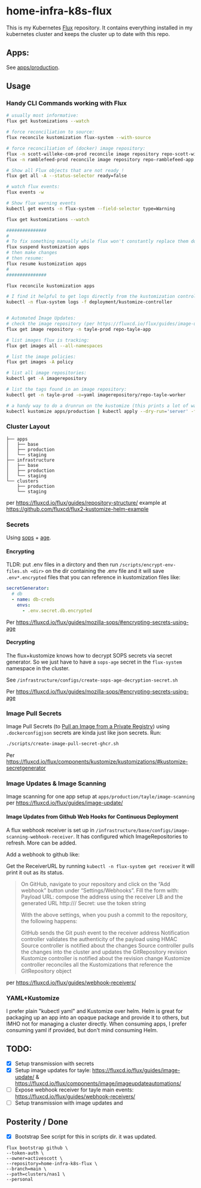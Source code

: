 # home-infra-k8s-flux

This is my Kubernetes [Flux](https://fluxcd.io/) repository. It contains everything installed in my kubernetes cluster and keeps the cluster up to date with this repo.

## Apps:

See [apps/production](apps/production).

## Usage

### Handy CLI Commands working with Flux

```sh
# usually most informative:
flux get kustomizations --watch

# force reconciliation to source:
flux reconcile kustomization flux-system --with-source

# force reconciliation of (docker) image repository:
flux -n scott-willeke-com-prod reconcile image repository repo-scott-willeke-com
flux -n ramblefeed-prod reconcile image repository repo-ramblefeed-app

# Show all Flux objects that are not ready !
flux get all -A --status-selector ready=false

# watch flux events:
flux events -w

# Show flux warning events
kubectl get events -n flux-system --field-selector type=Warning

flux get kustomizations --watch

###############
#
# To fix something manually while flux won't constantly replace them do this:
flux suspend kustomization apps
# then make changes
# then resume:
flux resume kustomization apps
#
###############

flux reconcile kustomization apps

# I find it helpful to get logs directly from the kustomization controller:
kubectl -n flux-system logs -f deployment/kustomize-controller


# Automated Image Updates:
# check the image repository (per https://fluxcd.io/flux/guides/image-update/)
flux get image repository -n tayle-prod repo-tayle-app

# list images flux is tracking:
flux get images all --all-namespaces

# list the image policies:
flux get images -A policy

# list all image repositories:
kubectl get -A imagerepository

# list the tags found in an image repository:
kubectl get -n tayle-prod -o=yaml imagerepository/repo-tayle-worker

# a handy way to do a drunrun on the kustomize (this prints a lot of warnings when it works but returns non-zero as long as there are no errors):
kubectl kustomize apps/production | kubectl apply --dry-run='server' -f -
```

### Cluster Layout

```
├── apps
│   ├── base
│   ├── production
│   └── staging
├── infrastructure
│   ├── base
│   ├── production
│   └── staging
└── clusters
    ├── production
    └── staging
```

per https://fluxcd.io/flux/guides/repository-structure/
example at https://github.com/fluxcd/flux2-kustomize-helm-example

### Secrets

Using [sops](https://github.com/getsops/sops) + [age](https://github.com/FiloSottile/age).

#### Encrypting

TLDR: put .env files in a dirctory and then run `/scripts/encrypt-env-files.sh <dir>` on the dir containing the .env file and it will save `.env*.encrypted` files that you can reference in kustomization files like:

```yaml
secretGenerator:
  # db
  - name: db-creds
    envs:
      - .env.secret.db.encrypted
```

Per https://fluxcd.io/flux/guides/mozilla-sops/#encrypting-secrets-using-age

#### Decrypting

The flux+kustomize knows how to decrypt SOPS secrets via secret generator. So we just have to have a `sops-age` secret in the `flux-system` namespace in the cluster.

See `/infrastructure/configs/create-sops-age-decryption-secret.sh`

Per https://fluxcd.io/flux/guides/mozilla-sops/#encrypting-secrets-using-age

### Image Pull Secrets

Image Pull Secrets (to [Pull an Image from a Private Registry](https://kubernetes.io/docs/tasks/configure-pod-container/pull-image-private-registry/)) using `.dockerconfigjson` secrets are kinda just like json secrets. Run:

```sh
./scripts/create-image-pull-secret-ghcr.sh
```

Per https://fluxcd.io/flux/components/kustomize/kustomizations/#kustomize-secretgenerator

### Image Updates & Image Scanning

Image scanning for one app setup at `apps/production/tayle/image-scanning` per https://fluxcd.io/flux/guides/image-update/

#### Image Updates from Github Web Hooks for Continuous Deployment

A flux webhook receiver is set up in `/infrastructure/base/configs/image-scanning-webhook-receiver`. It has configured which ImageRepositories to refresh. More can be added.

Add a webhook to github like:

Get the ReceiverURL by running `kubectl -n flux-system get receiver` it will print it out as its status.

> On GitHub, navigate to your repository and click on the “Add webhook” button under “Settings/Webhooks”. Fill the form with:
> Payload URL: compose the address using the receiver LB and the generated URL http://<LoadBalancerAddress>/<ReceiverURL>
> Secret: use the token string
>
> With the above settings, when you push a commit to the repository, the following happens:
>
> GitHub sends the Git push event to the receiver address
> Notification controller validates the authenticity of the payload using HMAC
> Source controller is notified about the changes
> Source controller pulls the changes into the cluster and updates the GitRepository revision
> Kustomize controller is notified about the revision change
> Kustomize controller reconciles all the Kustomizations that reference the GitRepository object

per https://fluxcd.io/flux/guides/webhook-receivers/

### YAML+Kustomize

I prefer plain "kubectl yaml" and Kustomize over helm. Helm is great for packaging up an app into an opaque package and provide it to others, but IMHO not for managing a cluster directly. When consuming apps, I prefer consuming yaml if provided, but don't mind consuming Helm.

## TODO:

- [x] Setup transmission with secrets
- [x] Setup image updates for tayle: https://fluxcd.io/flux/guides/image-update/ & https://fluxcd.io/flux/components/image/imageupdateautomations/
- [ ] Expose webhook receiver for tayle main events: https://fluxcd.io/flux/guides/webhook-receivers/
- [ ] Setup transmission with image updates and

## Posterity / Done

- [x] Bootstrap
      See script for this in scripts dir. it was updated.

```
flux bootstrap github \
--token-auth \
--owner=activescott \
--repository=home-infra-k8s-flux \
--branch=main \
--path=clusters/nas1 \
--personal
```
